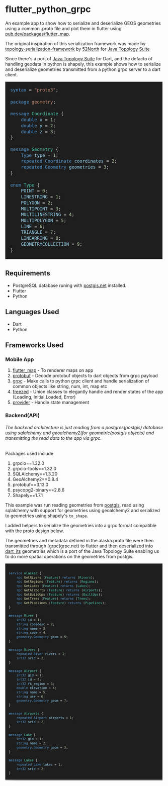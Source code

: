 # flutter_python_grpc
An example app to show how to serialize and deserialize GEOS geometries using a common .proto file and plot them in flutter using [pub.dev/packages/flutter_map](flutter_map). 

The original inspiration of this serialization framework was made by [topology-serialization-framework](https://github.com/52North/topology-serialization-framework.git) by [52North](https://github.com/52North) for [Java Topology Suite](https://github.com/locationtech/jts.git)

Since there's a port of [Java Topology Suite](https://github.com/locationtech/jts.git) for Dart, and the defacto of handling geodata in python is shapely, this example shows how to serialize and deserialize geometries transmitted from a python grpc server to a dart client. 


<img src="images/geometry_proto.png" alt="GeoProtobuf proto spec" width="500"/>

## Requirements
* PostgreSQL database runing with [postgis.net](postgis) installed.
* Flutter
* Python

## Languages Used
* Dart
* Python

## Frameworks Used
### Mobile App
1. [flutter_map](pub.dev/packages/flutter_map) - To renderer maps on app
2. [protobuf](pub.dev/packages/protobuf) - Decode protobuf objects to dart objects from grpc payload
3. [grpc](pub.dev/packages/grpc) - Make calls to python grpc client and handle serialization of common objects like string, num, int, map etc
4. [freezed](https://pub.dev/packages/freezed) - Union classes to elegantly handle and render states of the app (Loading, Initial,Loaded, Error)
5. [provider](pub.dev/packages/provider) - Handle state management

### Backend(API)
###### The backend architecture is just reading from a postgres(postgis) database using sqlalchemy and geoalchemy2(for geometric/postgis objects) and transmitting the read data to the app via grpc.
Packages used include
1. grpcio==1.32.0
2. grpcio-tools==1.32.0
3. SQLAlchemy==1.3.20
4. GeoAlchemy2==0.8.4
5. protobuf==3.13.0
6. psycopg2-binary==2.8.6
7. Shapely==1.7.1

This example was run reading geometries from [postgis](postgis.net), read using sqlalchemy with support for geometries using geoalchemy2 and serialized to geometries using shapely's `to_shape`. 

I added helpers to serialize the geometries into a grpc format compatible with the proto design below. 

The geometries and metadata defined in the alaska.proto file were then transmitted through [grpc(grpc.net) to flutter and
then deserialized into [dart_jts](pub.dev/packages/dart_jts) geometries which is a port of the Java Topology Suite enabling us to do more spatial operations on the geometries from postgis. 

<img src="images/alaska_proto.png" alt="Alaska Service Spec" width="500"/>


